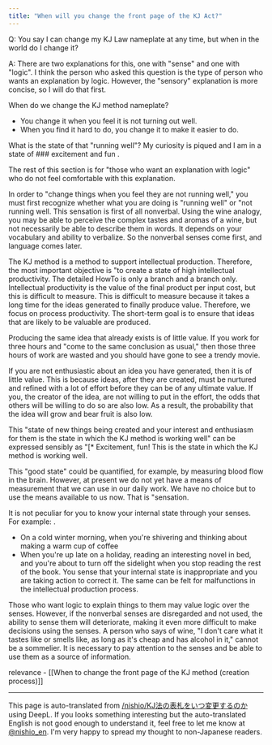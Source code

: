```yaml
---
title: "When will you change the front page of the KJ Act?"
---
```


Q: You say I can change my KJ Law nameplate at any time, but when in the world do I change it?

A: There are two explanations for this, one with "sense" and one with "logic". I think the person who asked this question is the type of person who wants an explanation by logic. However, the "sensory" explanation is more concise, so I will do that first.

When do we change the KJ method nameplate?
- You change it when you feel it is not turning out well.
- When you find it hard to do, you change it to make it easier to do.

What is the state of that "running well"?
My curiosity is piqued and I am in a state of ### excitement and fun
.

The rest of this section is for "those who want an explanation with logic" who do not feel comfortable with this explanation.

In order to "change things when you feel they are not running well," you must first recognize whether what you are doing is "running well" or "not running well.
This sensation is first of all nonverbal. Using the wine analogy, you may be able to perceive the complex tastes and aromas of a wine, but not necessarily be able to describe them in words. It depends on your vocabulary and ability to verbalize. So the nonverbal senses come first, and language comes later.

The KJ method is a method to support intellectual production. Therefore, the most important objective is "to create a state of high intellectual productivity. The detailed HowTo is only a branch and a branch only.
Intellectual productivity is the value of the final product per input cost, but this is difficult to measure. This is difficult to measure because it takes a long time for the ideas generated to finally produce value. Therefore, we focus on process productivity. The short-term goal is to ensure that ideas that are likely to be valuable are produced.

Producing the same idea that already exists is of little value. If you work for three hours and "come to the same conclusion as usual," then those three hours of work are wasted and you should have gone to see a trendy movie.

If you are not enthusiastic about an idea you have generated, then it is of little value. This is because ideas, after they are created, must be nurtured and refined with a lot of effort before they can be of any ultimate value.
If you, the creator of the idea, are not willing to put in the effort, the odds that others will be willing to do so are also low. As a result, the probability that the idea will grow and bear fruit is also low.

This "state of new things being created and your interest and enthusiasm for them is the state in which the KJ method is working well" can be expressed sensibly as "[* Excitement, fun! This is the state in which the KJ method is working well.

This "good state" could be quantified, for example, by measuring blood flow in the brain. However, at present we do not yet have a means of measurement that we can use in our daily work. We have no choice but to use the means available to us now. That is "sensation.

It is not peculiar for you to know your internal state through your senses.
For example: .
- On a cold winter morning, when you're shivering and thinking about making a warm cup of coffee
- When you're up late on a holiday, reading an interesting novel in bed, and you're about to turn off the sidelight when you stop reading the rest of the book.
You sense that your internal state is inappropriate and you are taking action to correct it.
The same can be felt for malfunctions in the intellectual production process.

Those who want logic to explain things to them may value logic over the senses. However, if the nonverbal senses are disregarded and not used, the ability to sense them will deteriorate, making it even more difficult to make decisions using the senses. A person who says of wine, "I don't care what it tastes like or smells like, as long as it's cheap and has alcohol in it," cannot be a sommelier. It is necessary to pay attention to the senses and be able to use them as a source of information.

relevance
    - [[When to change the front page of the KJ method (creation process)]]


---
This page is auto-translated from [/nishio/KJ法の表札をいつ変更するのか](https://scrapbox.io/nishio/KJ法の表札をいつ変更するのか) using DeepL. If you looks something interesting but the auto-translated English is not good enough to understand it, feel free to let me know at [@nishio_en](https://twitter.com/nishio_en). I'm very happy to spread my thought to non-Japanese readers.